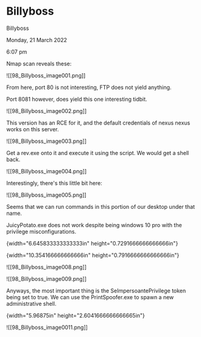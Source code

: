 # Billyboss

Billyboss

Monday, 21 March 2022

6:07 pm

Nmap scan reveals these:

!\[\[98\_Billyboss\_image001.png]]

&#x20;

From here, port 80 is not interesting, FTP does not yield anything.

&#x20;

Port 8081 however, does yield this one interesting tidbit.

!\[\[98\_Billyboss\_image002.png]]

This version has an RCE for it, and the default credentials of nexus nexus works on this server.

&#x20;

!\[\[98\_Billyboss\_image003.png]]

Get a rev.exe onto it and execute it using the script. We would get a shell back.

&#x20;

!\[\[98\_Billyboss\_image004.png]]

&#x20;

Interestingly, there's this little bit here:

!\[\[98\_Billyboss\_image005.png]]

&#x20;

Seems that we can run commands in this portion of our desktop under that name.

JuicyPotato.exe does not work despite being windows 10 pro with the privilege misconfigurations.

{width="6.645833333333333in" height="0.7291666666666666in"}

&#x20;

{width="10.354166666666666in" height="0.7916666666666666in"}

&#x20;

!\[\[98\_Billyboss\_image008.png]]

&#x20;

!\[\[98\_Billyboss\_image009.png]]

&#x20;

Anyways, the most important thing is the SeImpersoantePrivilege token being set to true. We can use the PrintSpoofer.exe to spawn a new administrative shell.

{width="5.96875in" height="2.6041666666666665in"}

&#x20;

!\[\[98\_Billyboss\_image0011.png]]

&#x20;

&#x20;

&#x20;
